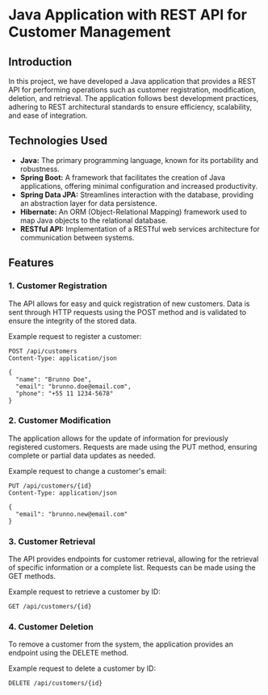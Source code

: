 # Java Application with REST API for Customer Management

## Introduction

In this project, we have developed a Java application that provides a REST API for performing operations such as customer registration, modification, deletion, and retrieval. The application follows best development practices, adhering to REST architectural standards to ensure efficiency, scalability, and ease of integration.

## Technologies Used

- **Java:** The primary programming language, known for its portability and robustness.
- **Spring Boot:** A framework that facilitates the creation of Java applications, offering minimal configuration and increased productivity.
- **Spring Data JPA:** Streamlines interaction with the database, providing an abstraction layer for data persistence.
- **Hibernate:** An ORM (Object-Relational Mapping) framework used to map Java objects to the relational database.
- **RESTful API:** Implementation of a RESTful web services architecture for communication between systems.

## Features

### 1. Customer Registration

The API allows for easy and quick registration of new customers. Data is sent through HTTP requests using the POST method and is validated to ensure the integrity of the stored data.

Example request to register a customer:

```http
POST /api/customers
Content-Type: application/json

{
  "name": "Brunno Doe",
  "email": "brunno.doe@email.com",
  "phone": "+55 11 1234-5678"
}
```

### 2. Customer Modification

The application allows for the update of information for previously registered customers. Requests are made using the PUT method, ensuring complete or partial data updates as needed.

Example request to change a customer's email:

```http
PUT /api/customers/{id}
Content-Type: application/json

{
  "email": "brunno.new@email.com"
}
```

### 3. Customer Retrieval

The API provides endpoints for customer retrieval, allowing for the retrieval of specific information or a complete list. Requests can be made using the GET methods.

Example request to retrieve a customer by ID:

```http
GET /api/customers/{id}
```

### 4. Customer Deletion

To remove a customer from the system, the application provides an endpoint using the DELETE method.

Example request to delete a customer by ID:

```http
DELETE /api/customers/{id}
```